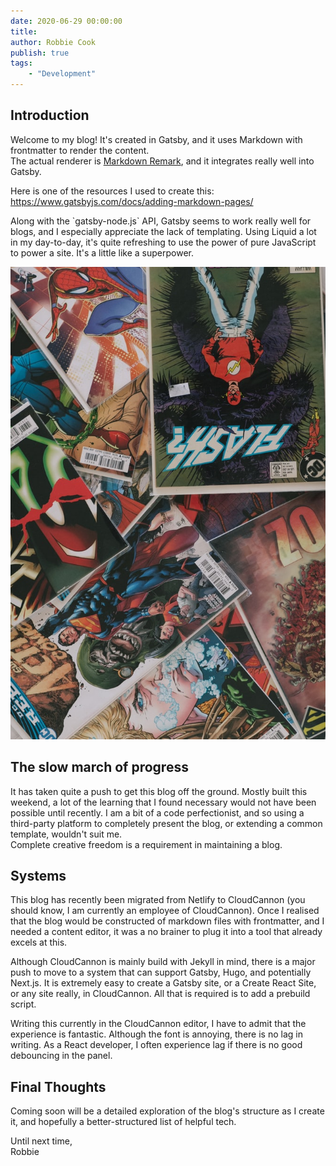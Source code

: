```yaml
---
date: 2020-06-29 00:00:00
title: 
author: Robbie Cook
publish: true
tags: 
	- "Development"
---
```


## Introduction

Welcome to my blog\! It's created in Gatsby, and it uses Markdown with frontmatter to render the content.&nbsp;<br>The actual renderer is [Markdown Remark](https://github.com/remarkjs/remark), and it integrates really well into Gatsby.

Here is one of the resources I used to create this: https://www.gatsbyjs.com/docs/adding-markdown-pages/

Along with the \`gatsby-node.js\` API, Gatsby seems to work really well for blogs, and I especially appreciate the lack of templating. Using Liquid a lot in my day-to-day, it's quite refreshing to use the power of pure JavaScript to power a site. It's a little like a superpower.

![](/uploads/marvel.jpeg)

## The slow march of progress

It has taken quite a push to get this blog off the ground. Mostly built this weekend, a lot of the learning that I found necessary would not have been possible until recently. I am a bit of a code perfectionist, and so using a third-party platform to completely present the blog, or extending a common template, wouldn't suit me.<br>Complete creative freedom is a requirement in maintaining a blog.

## Systems

This blog has recently been migrated from Netlify to CloudCannon (you should know, I am currently an employee of CloudCannon). Once I realised that the blog would be constructed of markdown files with frontmatter, and I needed a content editor, it was a no brainer to plug it into a tool that already excels at this.

Although CloudCannon is mainly build with Jekyll in mind, there is a major push to move to a system that can support Gatsby, Hugo, and potentially Next.js. It is extremely easy to create a Gatsby site, or a Create React Site, or any site really, in CloudCannon. All that is required is to add a prebuild script.

Writing this currently in the CloudCannon editor, I have to admit that the experience is fantastic. Although the font is annoying, there is no lag in writing. As a React developer, I often experience lag if there is no good debouncing in the panel.

## Final Thoughts

Coming soon will be a detailed exploration of the blog's structure as I create it, and hopefully a better-structured list of helpful tech.

Until next time,<br>Robbie

&nbsp;

